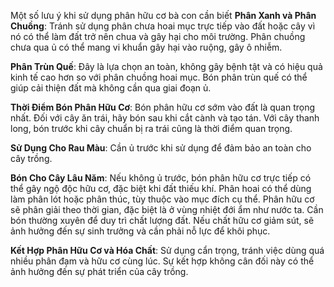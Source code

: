 Một số lưu ý khi sử dụng phân hữu cơ bà con cần biết
**Phân Xanh và Phân Chuồng**: Tránh sử dụng phân chưa hoai mục trực tiếp vào đất hoặc cây vì nó có thể làm đất trở nên chua và gây hại cho môi trường. Phân chuồng chưa qua ủ có thể mang vi khuẩn gây hại vào ruộng, gây ô nhiễm.

**Phân Trùn Quế**: Đây là lựa chọn an toàn, không gây bệnh tật và có hiệu quả kinh tế cao hơn so với phân chuồng hoai mục. Bón phân trùn quế có thể giúp cải thiện đất mà không cần qua giai đoạn ủ.

**Thời Điểm Bón Phân Hữu Cơ**: Bón phân hữu cơ sớm vào đất là quan trọng nhất. Đối với cây ăn trái, hãy bón sau khi cắt cành và tạo tán. Với cây thanh long, bón trước khi cây chuẩn bị ra trái cũng là thời điểm quan trọng.

**Sử Dụng Cho Rau Màu**: Cần ủ trước khi sử dụng để đảm bảo an toàn cho cây trồng.

**Bón Cho Cây Lâu Năm**: Nếu không ủ trước, bón phân hữu cơ trực tiếp có thể gây ngộ độc hữu cơ, đặc biệt khi đất thiếu khí. Phân hoai có thể dùng làm phân lót hoặc phân thúc, tùy thuộc vào mục đích cụ thể. Phân hữu cơ sẽ phân giải theo thời gian, đặc biệt là ở vùng nhiệt đới ẩm như nước ta. Cần bón thường xuyên để duy trì chất lượng đất. Nếu chất hữu cơ giảm sút, sẽ ảnh hưởng đến sự sinh trưởng và cần phải nỗ lực để khôi phục.

**Kết Hợp Phân Hữu Cơ và Hóa Chất**: Sử dụng cẩn trọng, tránh việc dùng quá nhiều phân đạm và hữu cơ cùng lúc. Sự kết hợp không cân đối này có thể ảnh hưởng đến sự phát triển của cây trồng.

